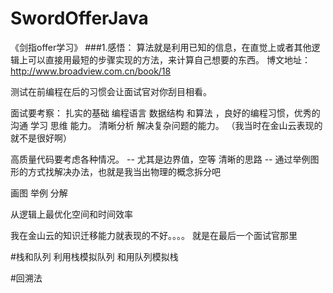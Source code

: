 # SwordOfferJava
《剑指offer学习》
###1.感悟：
算法就是利用已知的信息，在直觉上或者其他逻辑上可以直接用最短的步骤实现的方法，来计算自己想要的东西。
博文地址：http://www.broadview.com.cn/book/18

测试在前编程在后的习惯会让面试官对你刮目相看。

面试要考察：
扎实的基础   编程语言 数据结构 和算法 ，良好的编程习惯，优秀的沟通 学习 思维 能力。   清晰分析 解决复杂问题的能力。
（我当时在金山云表现的就不是很好啊）


高质量代码要考虑各种情况。  --  尤其是边界值，空等
清晰的思路 -- 通过举例图形的方式找解决办法，也就是我当出物理的概念拆分吧

画图 举例 分解


从逻辑上最优化空间和时间效率

我在金山云的知识迁移能力就表现的不好。。。。    就是在最后一个面试官那里



#栈和队列
利用栈模拟队列  和用队列模拟栈


#回溯法









